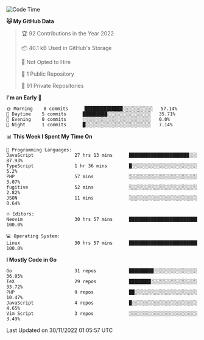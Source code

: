 
<!--START_SECTION:waka-->
![Code Time](http://img.shields.io/badge/Code%20Time-2%2C926%20hrs%2054%20mins-blue)

**🐱 My GitHub Data** 

> 🏆 92 Contributions in the Year 2022
 > 
> 📦 40.1 kB Used in GitHub's Storage 
 > 
> 🚫 Not Opted to Hire
 > 
> 📜 1 Public Repository 
 > 
> 🔑 91 Private Repositories  
 > 
**I'm an Early 🐤** 

```text
🌞 Morning    8 commits      ██████████████░░░░░░░░░░░   57.14% 
🌆 Daytime    5 commits      █████████░░░░░░░░░░░░░░░░   35.71% 
🌃 Evening    0 commits      ░░░░░░░░░░░░░░░░░░░░░░░░░   0.0% 
🌙 Night      1 commits      █░░░░░░░░░░░░░░░░░░░░░░░░   7.14%

```


📊 **This Week I Spent My Time On** 

```text
💬 Programming Languages: 
JavaScript               27 hrs 13 mins      ██████████████████████░░░   87.93% 
TypeScript               1 hr 36 mins        █░░░░░░░░░░░░░░░░░░░░░░░░   5.2% 
PHP                      57 mins             ░░░░░░░░░░░░░░░░░░░░░░░░░   3.07% 
fugitive                 52 mins             ░░░░░░░░░░░░░░░░░░░░░░░░░   2.82% 
JSON                     11 mins             ░░░░░░░░░░░░░░░░░░░░░░░░░   0.64%

🔥 Editors: 
Neovim                   30 hrs 57 mins      █████████████████████████   100.0%

💻 Operating System: 
Linux                    30 hrs 57 mins      █████████████████████████   100.0%

```

**I Mostly Code in Go** 

```text
Go                       31 repos            █████████░░░░░░░░░░░░░░░░   36.05% 
TeX                      29 repos            ████████░░░░░░░░░░░░░░░░░   33.72% 
PHP                      9 repos             ██░░░░░░░░░░░░░░░░░░░░░░░   10.47% 
JavaScript               4 repos             █░░░░░░░░░░░░░░░░░░░░░░░░   4.65% 
Vim Script               3 repos             ░░░░░░░░░░░░░░░░░░░░░░░░░   3.49%

```



 Last Updated on 30/11/2022 01:05:57 UTC
<!--END_SECTION:waka-->
